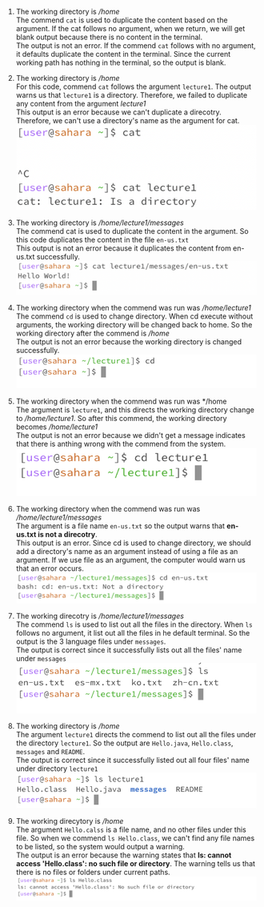 1. The working directory is */home*  <br>
The commend `cat` is used to duplicate the content based on the argument. If the cat follows no argument, when we return, we will get blank output because there is no content in the terminal.<br> 
The output is not an error. If the commend `cat` follows with no argument, it defaults duplicate the content in the terminal. Since the current working path has nothing in the terminal, so the output is blank.<br>

2. The working directory is */home*  <br>
For this code, commend `cat` follows the argument `lecture1`. The output warns us that `lecture1` is a directory. Therefore, we failed to duplicate any content from the argument *lecture1* <br>
This output is an error because we can't duplicate a direcotry. Therefore, we can't use a directory's name as the argument for cat. 
![image](Labreport1%20cat%201%20.png)<br>
3. The working directory is */home/lecture1/messages*<br>
The commend cat is used to duplicate the content in the argument. So this code duplicates the content in the file `en-us.txt`<br>
This output is not an error because it duplicates the content from en-us.txt successfully. 
![image](Labreport1%20cat%202.png)<br>
4. The working directory when the commend was run was */home/lecture1*<br>
The commend `cd` is used to change directory. When cd execute without arguments, the working directory will be changed back to home. So the working directory after the commend is */home*<br>
The output is not an error because the working directory is changed successfully.
![image](Labreport1%20cd%201%20.png)<br>
5. The working directory when the commend was run was */home<br>
The argument is `lecture1`, and this directs the working directory change to */home/lecture1*. So after this commend, the working directory becomes */home/lecture1*<br>
The output is not an error because we didn't get a message indicates that there is anthing wrong with the commend from the system.<br>
![image](Labreport1%20cd%202.png)<br>
6. The working directory when the commend was run was */home/lecture1/messages*<br>
The argument is a file name `en-us.txt` so the output warns that **en-us.txt is not a direcotry**.<br>
This output is an error. Since cd is used to change directory, we should add a directory's name as an argument instead of using a file as an argument. If we use file as an argument, the computer would warn us that an error occurs. 
![image](Labreport1%20cd%203.png)<br>
7. The working direcotry is */home/lecture1/messages*<br>
The commend `ls` is used to list out all the files in the directory. When `ls` follows no argument, it list out all the files in he default terminal. So the output is the 3 language files under `messages`.<br>
The output is correct since it successfully lists out all the files' name under `messages`
![image](Labreport1%20ls%201.png)<br>
8. The working directory is */home*<br>
The argument `lecture1` directs the commend to list out all the files under the directory `lecture1`. So the output are `Hello.java`, `Hello.class`, `messages` and `README`.<br>
The output is correct since it successfully listed out all four files' name under directory `lecture1`<br>
![image](Labreport1%20ls%202%20.png)<br>
9. The working direcytory is */home*<br>
The argument `Hello.calss` is a file name, and no other files under this file. So when we commend `ls Hello.class`, we can't find any file names to be listed, so the system would output a warning.<br>
The output is an error because the warning states that **ls: cannot access 'Hello.class': no such file or directory**. The warning tells us that there is no files or folders under current paths.<br>
![image](Labreport1%20ls%203.png)<br>



